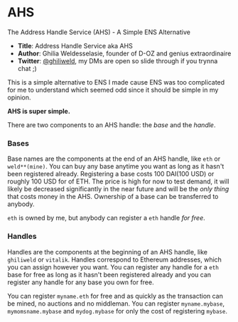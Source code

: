 # AHS
The Address Handle Service (AHS) - A Simple ENS Alternative

- **Title**: Address Handle Service aka AHS
- **Author**: Ghilia Weldesselasie, founder of D-OZ and genius extraordinaire
- **Twitter**: [@ghiliweld](https://twitter.com/ghiliweld), my DMs are open so slide through if you trynna chat ;)

This is a simple alternative to ENS I made cause ENS was too complicated
for me to understand which seemed odd since it should be simple in my opinion.

**AHS is super simple.**

There are two components to an AHS handle: the *base* and the *handle*.

### Bases
Base names are the components at the end of an AHS handle, like `eth` or `weld**(mine)`. You can buy any base anytime you want as long as it hasn't been registered already. Registering a base costs 100 DAI(100 USD) or roughly 100 USD for of ETH. The price is high for now to test demand, it will likely be decreased significantly in the near future and will be the *only thing* that costs money in the AHS. Ownership of a base can be transferred to anybody.

`eth` is owned by me, but anybody can register a `eth` handle *for free*.

### Handles
Handles are the components at the beginning of an AHS handle, like `ghiliweld` or `vitalik`. Handles correspond to Ethereum addresses, which you can assign however you want. You can register any handle for a `eth` base for free as long as it hasn't been registered already and you can register any handle for any base you own for free.

You can register `myname.eth` for free and as quickly as the transaction can be mined, no auctions and no middleman.
You can register `myname.mybase`, `mymomsname.mybase` and `mydog.mybase` for only the cost of registering `mybase`.
